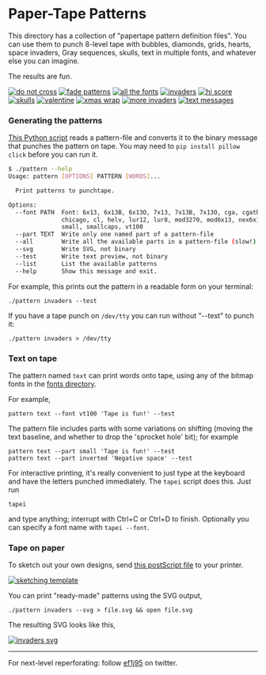 # Paper-Tape Patterns

This directory has a collection of "papertape pattern definition files".  You can use them to punch 8-level tape with bubbles, diamonds, grids, hearts, space invaders, Gray sequences, skulls, text in multiple fonts, and whatever else you can imagine.

The results are fun.

[![do not cross](../../pix/tape_donotcross_x300.jpg)](../../pix/tape_donotcross.jpg)
[![fade patterns](../../pix/tape_fade_x300.jpg)](../../pix/tape_fade.jpg)
[![all the fonts](../../pix/tape_fonts_x300.jpg)](../../pix/tape_fonts.jpg)
[![invaders](../../pix/tape_invaders_x300.jpg)](../../pix/tape_invaders.jpg)
[![hi score](../../pix/tape_invaders2_x300.jpg)](../../pix/tape_invaders2.jpg)
[![skulls](../../pix/tape_skulls_x300.jpg)](../../pix/tape_skulls.jpg)
[![valentine](../../pix/tape_valentine_x300.jpg)](../../pix/tape_valentine.jpg)
[![xmas wrap](../../pix/tape_xmas_x300.jpg)](../../pix/tape_xmas.jpg)
[![more invaders](../../pix/tape_book1_x300.jpg)](../../pix/tape_book1.jpg)
[![text messages](../../pix/tape_book2_x300.jpg)](../../pix/tape_book2.jpg)

### Generating the patterns

[This Python script](https://github.com/hughpyle/ASR33/blob/master/bin/pattern) reads a pattern-file and converts it to the binary message that punches the pattern on tape.
You may need to `pip install pillow click` before you can run it.

```bash
$ ./pattern --help
Usage: pattern [OPTIONS] PATTERN [WORDS]...

  Print patterns to punchtape.

Options:
  --font PATH  Font: 6x13, 6x13B, 6x13O, 7x13, 7x13B, 7x13O, cga, cgathin,
               chicago, cl, helv, lur12, lur8, mod3270, mod6x13, nex6x10,
               small, smallcaps, vt100
  --part TEXT  Write only one named part of a pattern-file
  --all        Write all the available parts in a pattern-file (slow!)
  --svg        Write SVG, not binary
  --test       Write text preview, not binary
  --list       List the available patterns
  --help       Show this message and exit.
```

For example, this prints out the pattern in a readable form on your terminal:
```
./pattern invaders --test
```

If you have a tape punch on `/dev/tty` you can run without "--test" to punch it:
```
./pattern invaders > /dev/tty
```

### Text on tape

The pattern named `text` can print words onto tape, using any of the bitmap fonts in the
[fonts directory](https://github.com/hughpyle/ASR33/blob/master/bin/fonts/).

For example,
```
pattern text --font vt100 'Tape is fun!' --test
```

The pattern file includes parts with some variations on shifting (moving the text baseline,
and whether to drop the 'sprocket hole' bit); for example
```
pattern text --part small 'Tape is fun!' --test
pattern text --part inverted 'Negative space' --test
```

For interactive printing, it's really convenient to just type at the keyboard and
have the letters punched immediately.  The `tapei` script does this.  Just run
```
tapei
```
and type anything;  interrupt with Ctrl+C or Ctrl+D to finish.  Optionally you can
specify a font name with `tapei --font`.


### Tape on paper 

To sketch out your own designs, send [this postScript file](template.ps) to your printer.

[![sketching template](../../pix/tape_template_x300.jpg)](../../pix/tape_template.jpg)

You can print "ready-made" patterns using the SVG output,
``` 
./pattern invaders --svg > file.svg && open file.svg
```
The resulting SVG looks like this,

[![invaders svg](../../pix/tape_invaders.svg)](../../pix/tape_invaders.svg)

---

For next-level reperforating: follow [ef1j95](https://twitter.com/ef1j95) on twitter.